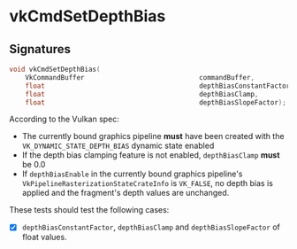 # vkCmdSetDepthBias

## Signatures
```c++
void vkCmdSetDepthBias(
    VkCommandBuffer                             commandBuffer,
    float                                       depthBiasConstantFactor,
    float                                       depthBiasClamp,
    float                                       depthBiasSlopeFactor);
```

According to the Vulkan spec:
- The currently bound graphics pipeline **must** have been created with the
  `VK_DYNAMIC_STATE_DEPTH_BIAS` dynamic state enabled
- If the depth bias clamping feature is not enabled, `depthBiasClamp` **must**
  be 0.0
- If `depthBiasEnable` in the currently bound graphics pipeline's
  `VkPipelineRasterizationStateCrateInfo` is `VK_FALSE`, no depth bias is
  applied and the fragment's depth values are unchanged.

These tests should test the following cases:
- [x] `depthBiasConstantFactor`, `depthBiasClamp` and `depthBiasSlopeFactor`
  of float values.
